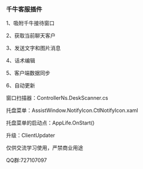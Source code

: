 ### 千牛客服插件

1、吸附千牛接待窗口

2、获取当前聊天客户

3、发送文字和图片消息

4、话术编辑

5、客户端数据同步

6、自动更新

窗口扫描器：ControllerNs.DeskScanner.cs

托盘菜单：AssistWindow.NotifyIcon.CtlNotifyIcon.xaml

托盘菜单的启动点：AppLife.OnStart()

升级：ClientUpdater


仅供交流学习使用，严禁商业用途

QQ群:727107097

